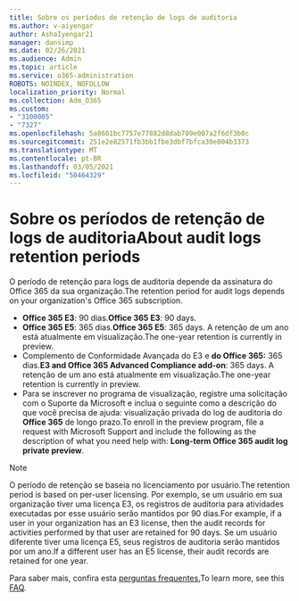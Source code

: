 ```yaml
---
title: Sobre os períodos de retenção de logs de auditoria
ms.author: v-aiyengar
author: AshaIyengar21
manager: dansimp
ms.date: 02/26/2021
ms.audience: Admin
ms.topic: article
ms.service: o365-administration
ROBOTS: NOINDEX, NOFOLLOW
localization_priority: Normal
ms.collection: Adm_O365
ms.custom:
- "3100005"
- "7327"
ms.openlocfilehash: 5a8601bc7757e77882d8dab709e007a2f6df3b0c
ms.sourcegitcommit: 251e2e82571fb3bb1fbe3dbf7bfca30e004b3373
ms.translationtype: MT
ms.contentlocale: pt-BR
ms.lasthandoff: 03/05/2021
ms.locfileid: "50464329"
---
```

# <a name="about-audit-logs-retention-periods"></a><span data-ttu-id="6fb26-102">Sobre os períodos de retenção de logs de auditoria</span><span class="sxs-lookup"><span data-stu-id="6fb26-102">About audit logs retention periods</span></span>

<span data-ttu-id="6fb26-103">O período de retenção para logs de auditoria depende da assinatura do Office 365 da sua organização.</span><span class="sxs-lookup"><span data-stu-id="6fb26-103">The retention period for audit logs depends on your organization's Office 365 subscription.</span></span>

- <span data-ttu-id="6fb26-104">**Office 365 E3**: 90 dias.</span><span class="sxs-lookup"><span data-stu-id="6fb26-104">**Office 365 E3**: 90 days.</span></span>
- <span data-ttu-id="6fb26-105">**Office 365 E5**: 365 dias.</span><span class="sxs-lookup"><span data-stu-id="6fb26-105">**Office 365 E5**: 365 days.</span></span> <span data-ttu-id="6fb26-106">A retenção de um ano está atualmente em visualização.</span><span class="sxs-lookup"><span data-stu-id="6fb26-106">The one-year retention is currently in preview.</span></span>
- <span data-ttu-id="6fb26-107">Complemento de Conformidade Avançada do E3 e **do Office 365:** 365 dias.</span><span class="sxs-lookup"><span data-stu-id="6fb26-107">**E3 and Office 365 Advanced Compliance add-on**: 365 days.</span></span> <span data-ttu-id="6fb26-108">A retenção de um ano está atualmente em visualização.</span><span class="sxs-lookup"><span data-stu-id="6fb26-108">The one-year retention is currently in preview.</span></span>
- <span data-ttu-id="6fb26-109">Para se inscrever no programa de visualização, registre uma solicitação com o Suporte da Microsoft e inclua o seguinte como a descrição do que você precisa de ajuda: visualização privada do log de auditoria do **Office 365** de longo prazo.</span><span class="sxs-lookup"><span data-stu-id="6fb26-109">To enroll in the preview program, file a request with Microsoft Support and include the following as the description of what you need help with: **Long-term Office 365 audit log private preview**.</span></span>
> [!NOTE]
> <span data-ttu-id="6fb26-110">O período de retenção se baseia no licenciamento por usuário.</span><span class="sxs-lookup"><span data-stu-id="6fb26-110">The retention period is based on per-user licensing.</span></span> <span data-ttu-id="6fb26-111">Por exemplo, se um usuário em sua organização tiver uma licença E3, os registros de auditoria para atividades executadas por esse usuário serão mantidos por 90 dias.</span><span class="sxs-lookup"><span data-stu-id="6fb26-111">For example, if a user in your organization has an E3 license, then the audit records for activities performed by that user are retained for 90 days.</span></span> <span data-ttu-id="6fb26-112">Se um usuário diferente tiver uma licença E5, seus registros de auditoria serão mantidos por um ano.</span><span class="sxs-lookup"><span data-stu-id="6fb26-112">If a different user has an E5 license, their audit records are retained for one year.</span></span>

<span data-ttu-id="6fb26-113">Para saber mais, confira esta [perguntas frequentes.](https://go.microsoft.com/fwlink/?linkid=2115336)</span><span class="sxs-lookup"><span data-stu-id="6fb26-113">To learn more, see this [FAQ](https://go.microsoft.com/fwlink/?linkid=2115336).</span></span>